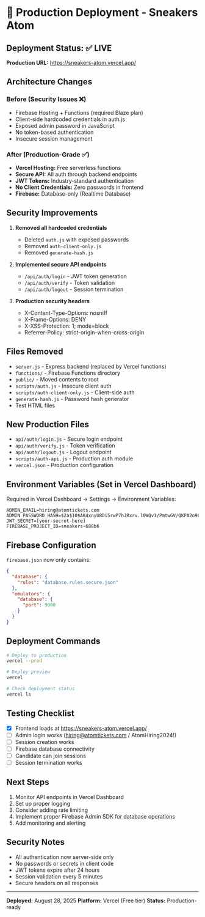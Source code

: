 # 🚀 Production Deployment - Sneakers Atom

## Deployment Status: ✅ LIVE

**Production URL:** https://sneakers-atom.vercel.app/

## Architecture Changes

### Before (Security Issues ❌)
- Firebase Hosting + Functions (required Blaze plan)
- Client-side hardcoded credentials in auth.js
- Exposed admin password in JavaScript
- No token-based authentication
- Insecure session management

### After (Production-Grade ✅)
- **Vercel Hosting:** Free serverless functions
- **Secure API:** All auth through backend endpoints
- **JWT Tokens:** Industry-standard authentication
- **No Client Credentials:** Zero passwords in frontend
- **Firebase:** Database-only (Realtime Database)

## Security Improvements

1. **Removed all hardcoded credentials**
   - Deleted `auth.js` with exposed passwords
   - Removed `auth-client-only.js`
   - Removed `generate-hash.js`

2. **Implemented secure API endpoints**
   - `/api/auth/login` - JWT token generation
   - `/api/auth/verify` - Token validation
   - `/api/auth/logout` - Session termination

3. **Production security headers**
   - X-Content-Type-Options: nosniff
   - X-Frame-Options: DENY
   - X-XSS-Protection: 1; mode=block
   - Referrer-Policy: strict-origin-when-cross-origin

## Files Removed
- `server.js` - Express backend (replaced by Vercel functions)
- `functions/` - Firebase Functions directory
- `public/` - Moved contents to root
- `scripts/auth.js` - Insecure client auth
- `scripts/auth-client-only.js` - Client-side auth
- `generate-hash.js` - Password hash generator
- Test HTML files

## New Production Files
- `api/auth/login.js` - Secure login endpoint
- `api/auth/verify.js` - Token verification
- `api/auth/logout.js` - Logout endpoint
- `scripts/auth-api.js` - Production auth module
- `vercel.json` - Production configuration

## Environment Variables (Set in Vercel Dashboard)

Required in Vercel Dashboard → Settings → Environment Variables:

```
ADMIN_EMAIL=hiring@atomtickets.com
ADMIN_PASSWORD_HASH=$2a$10$AK4xnyU8Di5rwP7hJRxrv.l0WQv1/PmtwGV/QKPA2o9LsCpMCGOmO
JWT_SECRET=[your-secret-here]
FIREBASE_PROJECT_ID=sneakers-688b6
```

## Firebase Configuration

`firebase.json` now only contains:
```json
{
  "database": {
    "rules": "database.rules.secure.json"
  },
  "emulators": {
    "database": {
      "port": 9000
    }
  }
}
```

## Deployment Commands

```bash
# Deploy to production
vercel --prod

# Deploy preview
vercel

# Check deployment status
vercel ls
```

## Testing Checklist

- [x] Frontend loads at https://sneakers-atom.vercel.app/
- [ ] Admin login works (hiring@atomtickets.com / AtomHiring2024!)
- [ ] Session creation works
- [ ] Firebase database connectivity
- [ ] Candidate can join sessions
- [ ] Session termination works

## Next Steps

1. Monitor API endpoints in Vercel Dashboard
2. Set up proper logging
3. Consider adding rate limiting
4. Implement proper Firebase Admin SDK for database operations
5. Add monitoring and alerting

## Security Notes

- All authentication now server-side only
- No passwords or secrets in client code
- JWT tokens expire after 24 hours
- Session validation every 5 minutes
- Secure headers on all responses

---

**Deployed:** August 28, 2025
**Platform:** Vercel (Free tier)
**Status:** Production-ready